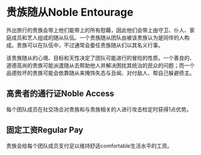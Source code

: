 # 贵族随从Noble Entourage

外出旅行的贵族会带上他们能带上的所有慰藉，因此他们会带上由守卫、仆人、家庭成员和艺人组成的随从队伍。一个贵族随从团队由被该贵族认为是同伴的人构成。贵族可以在队伍中，不过通常会委任贵族随从们以其名义行事。

该贵族随从的心境、目标和天性决定了团队可能进行的冒险的性质。一个善良的、道德高尚的贵族可能派遣随从去帮助他人并解决困扰其统治的民众的问题；而一个品德败坏的贵族可能会依靠随从来掩饰失态与丑闻、对付敌人、帮自己躲避债主。

## 高贵者的通行证Noble Access

每个团队成员在社交场合对贵族和与贵族相关的人进行攻击检定时获得1点优势。

## 固定工资Regular Pay

贵族会给每个团队成员支付足以维持舒适comfortable生活水平的工资。
